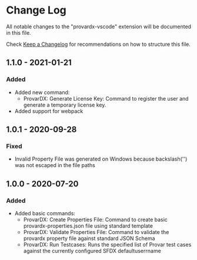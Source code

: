 # Change Log

All notable changes to the "provardx-vscode" extension will be documented in this file.

Check [Keep a Changelog](http://keepachangelog.com/) for recommendations on how to structure this file.

## 1.1.0 - 2021-01-21

### Added

-   Added new command:
    -   ProvarDX: Generate License Key: Command to register the user and generate a temporary license key.
-   Added support for webpack

## 1.0.1 - 2020-09-28

### Fixed

-   Invalid Property File was generated on Windows because backslash('\') was not escaped in the file paths

## 1.0.0 - 2020-07-20

### Added

-   Added basic commands:
    -   ProvarDX: Create Properties File: Command to create basic provardx-properties.json file using standard template
    -   ProvarDX: Validate Properties File: Command to validate the provardx property file against standard JSON Schema
    -   ProvarDX: Run Testcases: Runs the specified list of Provar test cases against the currently configured SFDX defaultuserrname
